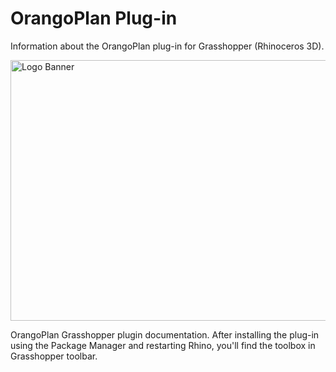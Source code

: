 # OrangoPlan Plug-in 
Information about the OrangoPlan plug-in for Grasshopper (Rhinoceros 3D).

<img width="1251" height="417" alt="Logo Banner" src="https://github.com/user-attachments/assets/dc3fdf08-a34f-4d20-895d-c9541d503e7a" />

OrangoPlan Grasshopper plugin documentation. After installing the plug-in using the Package Manager and restarting Rhino, you'll find the toolbox in Grasshopper toolbar.
